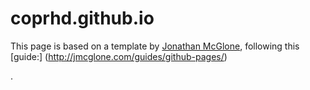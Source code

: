 coprhd.github.io
=====================
This page is based on a template by [Jonathan McGlone](http://jmcglone.com), following this [guide:] (http://jmcglone.com/guides/github-pages/)

.
